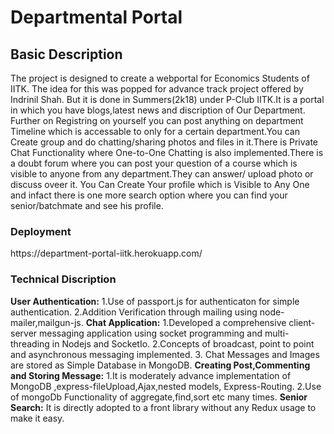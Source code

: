 <h1>Departmental Portal</h1>

<h2>Basic Description</h2>
The project is designed to create a webportal for Economics Students of IITK. The idea for this was popped for advance track project offered by Indrinil Shah. But it is done in Summers(2k18) under P-Club IITK.It is a portal in which you have blogs,latest news and discription of Our Department. Further on Registring on yourself you can post anything on department Timeline which is accessable to only for a certain department.You can Create group and do chatting/sharing photos and files in it.There is Private Chat Functionality where One-to-One Chatting is also implemented.There is a doubt forum where you can post your question of a course which is visible to anyone from any department.They can answer/ upload photo or discuss oveer it. You Can Create Your profile which is Visible to Any One and infact there is one more search option where you can find your senior/batchmate and see his profile.

<h3>Deployment</h3>
https://department-portal-iitk.herokuapp.com/

<h3>Technical Discription</h3>
<strong>User Authentication:</strong>
1.Use of passport.js for authenticaton for simple authentication.
2.Addition Verification through mailing using node-mailer,mailgun-js.
<strong>Chat Application:</strong>
1.Developed a comprehensive client-server messaging application using socket programming and multi-threading in Nodejs and SocketIo.
2.Concepts of broadcast, point to point and asynchronous messaging implemented.
3. Chat Messages and Images are stored as Simple Database in MongoDB.
<strong>Creating Post,Commenting and Storing Message:</strong>
1.It is moderately advance implementation of MongoDB ,express-fileUpload,Ajax,nested models, Express-Routing.
2.Use of mongoDb Functionality of aggregate,find,sort etc many times.
<strong>Senior Search:</strong>
It is directly adopted to a front library without any Redux usage to make it easy.

